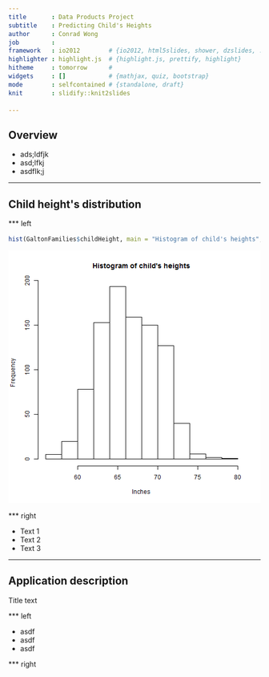 ```yaml
---
title       : Data Products Project
subtitle    : Predicting Child's Heights
author      : Conrad Wong
job         : 
framework   : io2012        # {io2012, html5slides, shower, dzslides, ...}
highlighter : highlight.js  # {highlight.js, prettify, highlight}
hitheme     : tomorrow      # 
widgets     : []            # {mathjax, quiz, bootstrap}
mode        : selfcontained # {standalone, draft}
knit        : slidify::knit2slides

---
```


## Overview

- ads;ldfjk
- asd;lfkj
- asdflk;j

---

## Child height's distribution

*** left


```r
hist(GaltonFamilies$childHeight, main = "Histogram of child's heights", xlab = "Inches")
```

![plot of chunk unnamed-chunk-1](assets/fig/unnamed-chunk-1-1.png)

*** right

- Text 1
- Text 2
- Text 3

---

## Application description

Title text

*** left

- asdf
- asdf 
- asdf

*** right
